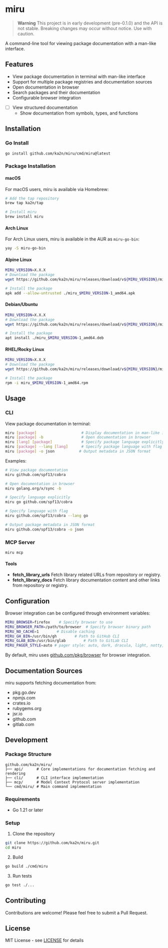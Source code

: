 # miru

> **Warning**
> This project is in early development (pre-0.1.0) and the API is not stable.
> Breaking changes may occur without notice.
> Use with caution.

A command-line tool for viewing package documentation with a man-like interface.

## Features

- View package documentation in terminal with man-like interface
- Support for multiple package registries and documentation sources
- Open documentation in browser
- Search packages and their documentation
- Configurable browser integration
- [ ] View structured documentation
  - Show documentation from symbols, types, and functions

## Installation

### Go Install

```bash
go install github.com/ka2n/miru/cmd/miru@latest
```

### Package Installation

#### macOS

For macOS users, miru is available via Homebrew:

```bash
# Add the tap repository
brew tap ka2n/tap

# Install miru
brew install miru
```

#### Arch Linux

For Arch Linux users, miru is available in the AUR as `miru-go-bin`:

```bash
yay -S miru-go-bin
```

#### Alpine Linux

```bash
MIRU_VERSION=X.X.X
# Download the package
wget https://github.com/ka2n/miru/releases/download/v${MIRU_VERSION}/miru_${MIRU_VERSION}-1_amd64.apk

# Install the package
apk add --allow-untrusted ./miru_$MIRU_VERSION-1_amd64.apk
```

#### Debian/Ubuntu

```bash
MIRU_VERSION=X.X.X
# Download the package
wget https://github.com/ka2n/miru/releases/download/v${MIRU_VERSION}/miru_${MIRU_VERSION}-1_amd64.deb

# Install the package
apt install ./miru_$MIRU_VERSION-1_amd64.deb
```

#### RHEL/Rocky Linux

```bash
MIRU_VERSION=X.X.X
# Download the package
wget https://github.com/ka2n/miru/releases/download/v${MIRU_VERSION}/miru_$MIRU_VERSION-1_amd64.rpm

# Install the package
rpm -i miru_$MIRU_VERSION-1_amd64.rpm
```

## Usage

### CLI

View package documentation in terminal:

```bash
miru [package]                    # Display documentation in man-like interface
miru [package] -b                 # Open documentation in browser
miru [lang] [package]             # Specify package language explicitly
miru [package] --lang [lang]      # Specify package language with flag
miru [package] -o json           # Output metadata in JSON format
```

Examples:

```bash
# View package documentation
miru github.com/spf13/cobra

# Open documentation in browser
miru golang.org/x/sync -b

# Specify language explicitly
miru go github.com/spf13/cobra

# Specify language with flag
miru github.com/spf13/cobra --lang go

# Output package metadata in JSON format
miru github.com/spf13/cobra -o json
```

### MCP Server

```
miru mcp
```

#### Tools

- **fetch_library_urls** Fetch library related URLs from repository or registry.
- **fetch_library_docs** Fetch library documentation content and other links from repository or registry.


## Configuration

Browser integration can be configured through environment variables:

```bash
MIRU_BROWSER=firefox    # Specify browser to use
MIRU_BROWSER_PATH=/path/to/browser  # Specify browser binary path
MIRU_NO_CACHE=1        # Disable caching
MIRU_GH_BIN=/usr/bin/gh        # Path to GitHub CLI
MIRU_GLAB_BIN=/usr/bin/glab        # Path to GitLab CLI
MIRU_PAGER_STYLE=auto # pager style: auto, dark, dracula, light, notty, pink, tokyo-night see https://github.com/charmbracelet/glamour/tree/master/styles/gallery
```

By default, miru uses [github.com/pkg/browser](https://github.com/pkg/browser) for browser integration.

## Documentation Sources

miru supports fetching documentation from:

- pkg.go.dev
- npmjs.com
- crates.io
- rubygems.org
- jsr.io
- github.com
- gitlab.com

## Development
### Package Structure

```
github.com/ka2n/miru/
├── api/      # Core implementations for documentation fetching and rendering
├── cli/      # CLI interface implementation
├── mcp/      # Model Context Protocol server implementation
└── cmd/miru/ # Main command implementation
```


### Requirements

- Go 1.21 or later

### Setup

1. Clone the repository

```bash
git clone https://github.com/ka2n/miru.git
cd miru
```

2. Build

```bash
go build ./cmd/miru
```

3. Run tests

```bash
go test ./...
```

## Contributing

Contributions are welcome! Please feel free to submit a Pull Request.

## License

MIT License - see [LICENSE](LICENSE) for details
